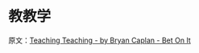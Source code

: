 # 教教学

原文：[Teaching Teaching - by Bryan Caplan - Bet On It](https://www.betonit.ai/p/teaching-teaching)